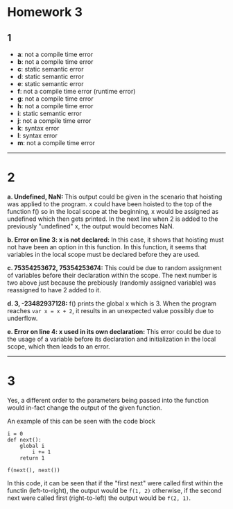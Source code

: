# Homework 3

## 1
- **a**: not a compile time error
- **b**: not a compile time error
- **c**: static semantic error
- **d**: static semantic error
- **e**: static semantic error
- **f**: not a compile time error (runtime error)
- **g**: not a compile time error
- **h**: not a compile time error
- **i**: static semantic error
- **j**: not a compile time error
- **k**: syntax error
- **l**: syntax error
- **m**: not a compile time error

---

# 2

 **a. Undefined, NaN:** This output could be given in the scenario that hoisting was applied to the program. x could have been hoisted to the top of the function f() so in the local scope at the beginning, x would be assigned as undefined which then gets printed. In the next line when 2 is added to the previously "undefined" x, the output would becomes NaN. 


**b. Error on line 3: x is not declared:** In this case, it shows that hoisting must not have been an option in this function. In this function, it seems that variables in the local scope must be declared before they are used.
    

**c. 75354253672, 75354253674:** This could be due to random assignment of variables before their declaration within the scope. The next number is two above just because the prebiously (randomly assigned variable) was reassigned to have 2 added to it.

**d. 3, -23482937128:** f() prints the global x which is 3. When the program reaches `var x = x + 2`, it results in an unexpected value  possibly due to underflow.

**e. Error on line 4: x used in its own declaration:** This error could be due to the usage of a variable before its declaration and initialization in the local scope, which then leads to an error.
 
---

# 3

Yes, a different order to the parameters being passed into the function would in-fact change the output of the given function.

An example of this can be seen with the code block 
```
i = 0
def next():
    global i
        i += 1
    return 1

f(next(), next())
```

In this code, it can be seen that if the "first next" were called first within the functin (left-to-right), the output would be `f(1, 2)` otherwise, if the second next were called first (right-to-left) the output would be `f(2, 1)`.



